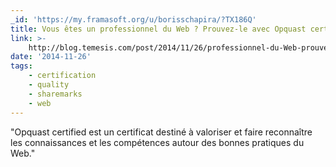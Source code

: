 ```yaml
---
_id: 'https://my.framasoft.org/u/borisschapira/?TX186Q'
title: Vous êtes un professionnel du Web ? Prouvez-le avec Opquast certified !
link: >-
    http://blog.temesis.com/post/2014/11/26/professionnel-du-Web-prouvez-avec-opquast-certified
date: '2014-11-26'
tags:
    - certification
    - quality
    - sharemarks
    - web
---
```


<div class="markdown"><p>&quot;Opquast certified est un certificat destiné à valoriser et faire reconnaître les connaissances et les compétences autour des bonnes pratiques du Web.&quot;
</p></div>
